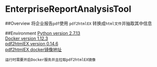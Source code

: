# EnterpriseReportAnalysisTool



##Overview
将企业报告`pdf`使用 `pdf2htmlEX` 转换成`html文件`并抽取其中信息  

##Environment
[Python version 2.7.13](https://www.python.org/)  
[Docker version 1.12.3](https://www.docker.com/)  
[pdf2htmlEX version 0.14.6](https://github.com/coolwanglu/pdf2htmlEX)  
[pdf2htmlEX docker镜像地址](https://hub.docker.com/r/bwits/pdf2htmlex/)  

	运行时需要开启Docker服务并且拉取pdf2htmlEX镜像

